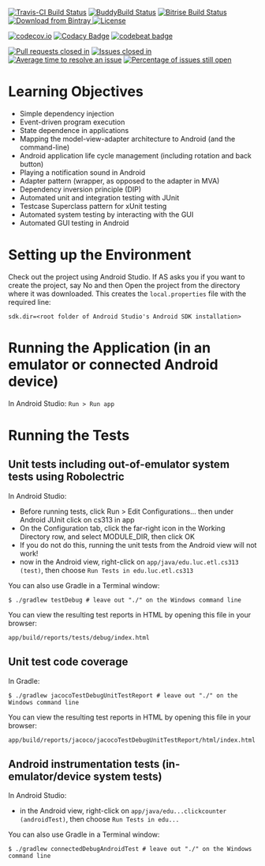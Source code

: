 [![Travis-CI Build Status](https://travis-ci.org/LoyolaChicagoCode/clickcounter-android-java.svg?branch=master)](https://travis-ci.org/LoyolaChicagoCode/clickcounter-android-java)
[![BuddyBuild Status](https://dashboard.buddybuild.com/api/statusImage?appID=5855a9487c97b60100e6e5d6&branch=master&build=latest)](https://dashboard.buddybuild.com/apps/5855a9487c97b60100e6e5d6/build/latest?branch=master)
[![Bitrise Build Status](https://www.bitrise.io/app/30d887c4432aae84.svg?token=he-jVnNMOn-4NnxAJCshOA&branch=master)](https://www.bitrise.io/app/30d887c4432aae84)
[![Download from Bintray](https://api.bintray.com/packages/loyolachicagocode/generic/clickcounter-android-java/images/download.svg) ](https://bintray.com/loyolachicagocode/generic/clickcounter-android-java/_latestVersion)
[![License](http://img.shields.io/:license-mit-blue.svg)](http://doge.mit-license.org)

[![codecov.io](https://codecov.io/github/LoyolaChicagoCode/clickcounter-android-java/branch/master/graph/badge.svg)](https://codecov.io/github/LoyolaChicagoCode/clickcounter-android-java)
[![Codacy Badge](https://api.codacy.com/project/badge/Grade/3f4e4411f308417e81c950228f5d299f)](https://www.codacy.com/app/laufer/clickcounter-android-java?utm_source=github.com&amp;utm_medium=referral&amp;utm_content=LoyolaChicagoCode/clickcounter-android-java&amp;utm_campaign=Badge_Grade)
[![codebeat badge](https://codebeat.co/badges/f3b52f05-9bb8-4b6a-9c17-52bb5d9b433f)](https://codebeat.co/projects/github-com-loyolachicagocode-clickcounter-android-java)

[![Pull requests closed in](http://issuestats.com/github/LoyolaChicagoCode/clickcounter-android-java/badge/pr)](http://issuestats.com/github/LoyolaChicagoCode/clickcounter-android-java)
[![Issues closed in](http://issuestats.com/github/LoyolaChicagoCode/clickcounter-android-java/badge/issue)](http://issuestats.com/github/LoyolaChicagoCode/clickcounter-android-java)
[![Average time to resolve an issue](http://isitmaintained.com/badge/resolution/LoyolaChicagoCode/clickcounter-android-java.svg)](http://isitmaintained.com/project/LoyolaChicagoCode/clickcounter-android-java "Average time to resolve an issue")
[![Percentage of issues still open](http://isitmaintained.com/badge/open/LoyolaChicagoCode/clickcounter-android-java.svg)](http://isitmaintained.com/project/LoyolaChicagoCode/clickcounter-android-java "Percentage of issues still open")

# Learning Objectives

* Simple dependency injection
* Event-driven program execution
* State dependence in applications
* Mapping the model-view-adapter architecture to Android (and the command-line)
* Android application life cycle management (including rotation and back button)
* Playing a notification sound in Android
* Adapter pattern (wrapper, as opposed to the adapter in MVA)
* Dependency inversion principle (DIP)
* Automated unit and integration testing with JUnit
* Testcase Superclass pattern for xUnit testing
* Automated system testing by interacting with the GUI
* Automated GUI testing in Android

# Setting up the Environment

Check out the project using Android Studio. If AS asks you if you want to create the project, 
say No and then Open the project from the directory where it was downloaded. This creates 
the `local.properties` file with the required line:

    sdk.dir=<root folder of Android Studio's Android SDK installation>

# Running the Application (in an emulator or connected Android device)

In Android Studio: `Run > Run app`

# Running the Tests

## Unit tests including out-of-emulator system tests using Robolectric

In Android Studio:

* Before running tests, click Run > Edit Configurations... then under Android JUnit click on cs313 in app
* On the Configuration tab, click the far-right icon in the Working Directory row, and select MODULE_DIR, then click OK
* If you do not do this, running the unit tests from the Android view will not work!
* now in the Android view, right-click on `app/java/edu.luc.etl.cs313 (test)`, then choose `Run Tests in edu.luc.etl.cs313`

You can also use Gradle in a Terminal window:

    $ ./gradlew testDebug # leave out "./" on the Windows command line

You can view the resulting test reports in HTML by opening this file in your browser:

    app/build/reports/tests/debug/index.html

## Unit test code coverage

In Gradle:

    $ ./gradlew jacocoTestDebugUnitTestReport # leave out "./" on the Windows command line

You can view the resulting test reports in HTML by opening this file in your browser:

    app/build/reports/jacoco/jacocoTestDebugUnitTestReport/html/index.html

## Android instrumentation tests (in-emulator/device system tests)

In Android Studio:

* in the Android view, right-click on `app/java/edu...clickcounter (androidTest)`, then choose `Run Tests in edu...`

You can also use Gradle in a Terminal window:

    $ ./gradlew connectedDebugAndroidTest # leave out "./" on the Windows command line
